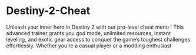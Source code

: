 # Destiny-2-Cheat
Unleash your inner hero in Destiny 2 with our pro-level cheat menu ! This advanced trainer grants you god mode, unlimited resources, instant leveling, and exotic gear access to conquer the game’s toughest challenges effortlessly. Whether you’re a casual player or a modding enthusiast
